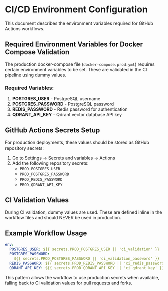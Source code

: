 # CI/CD Environment Configuration

This document describes the environment variables required for GitHub Actions
workflows.

## Required Environment Variables for Docker Compose Validation

The production docker-compose file (`docker-compose.prod.yml`) requires certain
environment variables to be set. These are validated in the CI pipeline using
dummy values.

### Required Variables:

1. **POSTGRES_USER** - PostgreSQL username
2. **POSTGRES_PASSWORD** - PostgreSQL password
3. **REDIS_PASSWORD** - Redis password for authentication
4. **QDRANT_API_KEY** - Qdrant vector database API key

## GitHub Actions Secrets Setup

For production deployments, these values should be stored as GitHub repository
secrets:

1. Go to Settings → Secrets and variables → Actions
2. Add the following repository secrets:
   - `PROD_POSTGRES_USER`
   - `PROD_POSTGRES_PASSWORD`
   - `PROD_REDIS_PASSWORD`
   - `PROD_QDRANT_API_KEY`

## CI Validation Values

During CI validation, dummy values are used. These are defined inline in the
workflow files and should NEVER be used in production.

## Example Workflow Usage

```yaml
env:
  POSTGRES_USER: ${{ secrets.PROD_POSTGRES_USER || 'ci_validation' }}
  POSTGRES_PASSWORD:
    ${{ secrets.PROD_POSTGRES_PASSWORD || 'ci_validation_password' }}
  REDIS_PASSWORD: ${{ secrets.PROD_REDIS_PASSWORD || 'ci_redis_password' }}
  QDRANT_API_KEY: ${{ secrets.PROD_QDRANT_API_KEY || 'ci_qdrant_key' }}
```

This pattern allows the workflow to use production secrets when available,
falling back to CI validation values for pull requests and forks.
